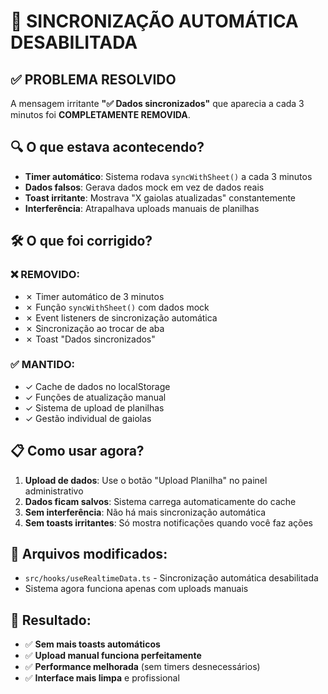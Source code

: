 # 🚫 SINCRONIZAÇÃO AUTOMÁTICA DESABILITADA

## ✅ PROBLEMA RESOLVIDO

A mensagem irritante **"✅ Dados sincronizados"** que aparecia a cada 3 minutos foi **COMPLETAMENTE REMOVIDA**.

## 🔍 O que estava acontecendo?

- **Timer automático**: Sistema rodava `syncWithSheet()` a cada 3 minutos
- **Dados falsos**: Gerava dados mock em vez de dados reais
- **Toast irritante**: Mostrava "X gaiolas atualizadas" constantemente  
- **Interferência**: Atrapalhava uploads manuais de planilhas

## 🛠️ O que foi corrigido?

### ❌ REMOVIDO:
- ✗ Timer automático de 3 minutos
- ✗ Função `syncWithSheet()` com dados mock
- ✗ Event listeners de sincronização automática  
- ✗ Sincronização ao trocar de aba
- ✗ Toast "Dados sincronizados" 

### ✅ MANTIDO:
- ✓ Cache de dados no localStorage
- ✓ Funções de atualização manual
- ✓ Sistema de upload de planilhas
- ✓ Gestão individual de gaiolas

## 📋 Como usar agora?

1. **Upload de dados**: Use o botão "Upload Planilha" no painel administrativo
2. **Dados ficam salvos**: Sistema carrega automaticamente do cache
3. **Sem interferência**: Não há mais sincronização automática
4. **Sem toasts irritantes**: Só mostra notificações quando você faz ações

## 🔧 Arquivos modificados:

- `src/hooks/useRealtimeData.ts` - Sincronização automática desabilitada
- Sistema agora funciona apenas com uploads manuais

## 🎯 Resultado:

- ✅ **Sem mais toasts automáticos**
- ✅ **Upload manual funciona perfeitamente**  
- ✅ **Performance melhorada** (sem timers desnecessários)
- ✅ **Interface mais limpa** e profissional
